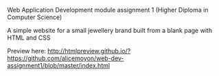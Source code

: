 Web Application Development module assignment 1 (Higher Diploma in Computer Science)

A simple website for a small jewellery brand built from a blank page with HTML and CSS

Preview here: http://htmlpreview.github.io/?https://github.com/alicemoyon/web-dev-assignment1/blob/master/index.html
